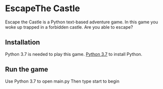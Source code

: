 # EscapeThe Castle
Escape the Castle is a Python text-based adventure game.
In this game you woke up trapped in a forbidden castle.
Are you able to escape?


## Installation
Python 3.7 is needed to play this game. [Python 3.7](https://www.python.org/downloads/) to install Python.

## Run the game
Use Python 3.7 to open main.py
Then type start to begin